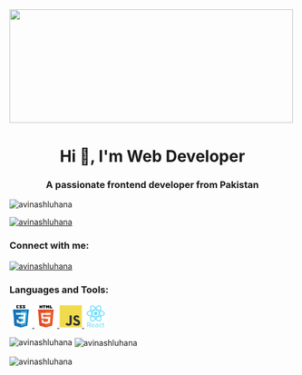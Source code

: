 <img align-item="center" src="https://i.pinimg.com/originals/ab/c4/5b/abc45b9c356fbb846632f010aa3a44ef.gif" width="500" height="200" />

<h1 align="center">Hi 👋, I'm Web Developer</h1>
<h3 align="center">A passionate frontend developer from Pakistan</h3>

<p align="left"> <img src="https://komarev.com/ghpvc/?username=avinashluhana&label=Profile%20views&color=0e75b6&style=flat" alt="avinashluhana" /> </p>

<p align="left"> <a href="https://github.com/ryo-ma/github-profile-trophy"><img src="https://github-profile-trophy.vercel.app/?username=avinashluhana" alt="avinashluhana" /></a> </p>

<h3 align="left">Connect with me:</h3>
<p align="left">
<a href="https://linkedin.com/in/avinashluhana" target="blank"><img align="center" src="https://raw.githubusercontent.com/rahuldkjain/github-profile-readme-generator/master/src/images/icons/Social/linked-in-alt.svg" alt="avinashluhana" height="30" width="40" /></a>
</p>

<h3 align="left">Languages and Tools:</h3>
<p align="left"> <a href="https://www.w3schools.com/css/" target="_blank"> <img src="https://raw.githubusercontent.com/devicons/devicon/master/icons/css3/css3-original-wordmark.svg" alt="css3" width="40" height="40"/> </a> <a href="https://www.w3.org/html/" target="_blank"> <img src="https://raw.githubusercontent.com/devicons/devicon/master/icons/html5/html5-original-wordmark.svg" alt="html5" width="40" height="40"/> </a> <a href="https://developer.mozilla.org/en-US/docs/Web/JavaScript" target="_blank"> <img src="https://raw.githubusercontent.com/devicons/devicon/master/icons/javascript/javascript-original.svg" alt="javascript" width="40" height="40"/> </a> <a href="https://reactjs.org/" target="_blank"> <img src="https://raw.githubusercontent.com/devicons/devicon/master/icons/react/react-original-wordmark.svg" alt="react" width="40" height="40"/> </a> </p>

<p><img align="left" src="https://github-readme-stats.vercel.app/api/top-langs?username=avinashluhana&show_icons=true&locale=en&layout=compact" alt="avinashluhana" /></p>

<p>&nbsp;<img align="center" src="https://github-readme-stats.vercel.app/api?username=avinashluhana&show_icons=true&locale=en" alt="avinashluhana" /></p>

<p><img align="center" src="https://github-readme-streak-stats.herokuapp.com/?user=avinashluhana&" alt="avinashluhana" /></p>
